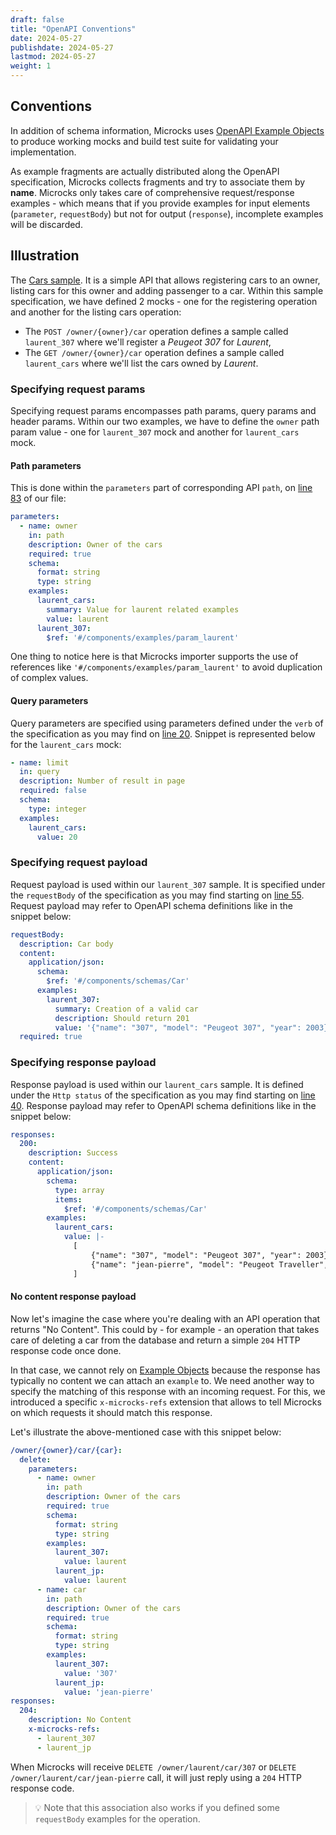 ```yaml
---
draft: false
title: "OpenAPI Conventions"
date: 2024-05-27
publishdate: 2024-05-27
lastmod: 2024-05-27
weight: 1
---
```


## Conventions

In addition of schema information, Microcks uses [OpenAPI Example Objects](https://github.com/OAI/OpenAPI-Specification/blob/master/versions/3.0.1.md#exampleObject) to produce working mocks and build test suite for validating your implementation.

As example fragments are actually distributed along the OpenAPI specification, Microcks collects fragments and try to associate them by **name**. Microcks only takes care of comprehensive request/response examples - which means that if you provide examples for input elements (`parameter`, `requestBody`) but not for output (`response`), incomplete examples will be discarded.

## Illustration

The [Cars sample](https://github.com/microcks/microcks/blob/master/webapp/src/test/resources/io/github/microcks/util/openapi/cars-openapi.yaml). It is a simple API that allows registering cars to an owner, listing cars for this owner and adding passenger to a car. Within this sample specification, we have defined 2 mocks - one for the registering operation and another for the listing cars operation:

* The `POST /owner/{owner}/car` operation defines a sample called `laurent_307` where we'll register a *Peugeot 307* for *Laurent*,
* The `GET /owner/{owner}/car` operation defines a sample called `laurent_cars` where we'll list the cars owned by *Laurent*.

### Specifying request params

Specifying request params encompasses path params, query params and header params. Within our two examples, we have to define the `owner` path param value - one for `laurent_307` mock and another for `laurent_cars` mock.

#### Path parameters

This is done within the `parameters` part of corresponding API `path`, on [line 83](https://github.com/microcks/microcks/blob/master/webapp/src/test/resources/io/github/microcks/util/openapi/cars-openapi.yaml#L83) of our file:

```yaml
parameters:
  - name: owner
    in: path
    description: Owner of the cars
    required: true
    schema:
      format: string
      type: string
    examples:
      laurent_cars:
        summary: Value for laurent related examples
        value: laurent
      laurent_307:
        $ref: '#/components/examples/param_laurent'
```

One thing to notice here is that Microcks importer supports the use of references like `'#/components/examples/param_laurent'` to avoid duplication of complex values.

#### Query parameters

Query parameters are specified using parameters defined under the `verb` of the specification as you may find on [line 20](https://github.com/microcks/microcks/blob/master/webapp/src/test/resources/io/github/microcks/util/openapi/cars-openapi.yaml#L20). Snippet is represented below for the `laurent_cars` mock:

```yaml
- name: limit
  in: query
  description: Number of result in page
  required: false
  schema:
    type: integer
  examples:
    laurent_cars:
      value: 20
```

### Specifying request payload

Request payload is used within our `laurent_307` sample. It is specified under the `requestBody` of the specification as you may find starting on [line 55](https://github.com/microcks/microcks/blob/master/webapp/src/test/resources/io/github/microcks/util/openapi/cars-openapi.yaml#L55). Request payload may refer to OpenAPI schema definitions like in the snippet below:

```yaml
requestBody:
  description: Car body
  content:
    application/json:
      schema:
        $ref: '#/components/schemas/Car'
      examples:
        laurent_307:
          summary: Creation of a valid car
          description: Should return 201
          value: '{"name": "307", "model": "Peugeot 307", "year": 2003}'
  required: true
```

### Specifying response payload

Response payload is used within our `laurent_cars` sample. It is defined under the `Http status` of the specification as you may find starting on [line 40](https://github.com/microcks/microcks/blob/master/webapp/src/test/resources/io/github/microcks/util/openapi/cars-openapi.yaml#L40). Response payload may refer to OpenAPI schema definitions like in the snippet below:

```yaml
responses:
  200:
    description: Success
    content:
      application/json:
        schema:
          type: array
          items:
            $ref: '#/components/schemas/Car'
        examples:
          laurent_cars:
            value: |-
              [
                  {"name": "307", "model": "Peugeot 307", "year": 2003},
                  {"name": "jean-pierre", "model": "Peugeot Traveller", "year": 2017}
              ]
```

#### No content response payload

Now let's imagine the case where you're dealing with an API operation that returns "No Content". This could by - for example - an operation that takes care of deleting a car from the database and return a simple `204` HTTP response code once done.

In that case, we cannot rely on [Example Objects](https://github.com/OAI/OpenAPI-Specification/blob/master/versions/3.0.1.md#exampleObject) because the response has typically no content we can attach an `example` to. We need another way to specify the matching of this response with an incoming request. For this, we introduced a specific `x-microcks-refs` extension that allows to tell Microcks on which requests it should match this response.

Let's illustrate the above-mentioned case with this snippet below:

```yaml
/owner/{owner}/car/{car}:
  delete:
    parameters:
      - name: owner
        in: path
        description: Owner of the cars
        required: true
        schema:
          format: string
          type: string
        examples:
          laurent_307:
            value: laurent
          laurent_jp:
            value: laurent
      - name: car
        in: path
        description: Owner of the cars
        required: true
        schema:
          format: string
          type: string
        examples:
          laurent_307:
            value: '307'
          laurent_jp:
            value: 'jean-pierre'
responses:
  204:
    description: No Content
    x-microcks-refs:
      - laurent_307
      - laurent_jp
```

When Microcks will receive `DELETE /owner/laurent/car/307` or `DELETE /owner/laurent/car/jean-pierre` call, it will just reply using a `204` HTTP response code.

> 💡 Note that this association also works if you defined some `requestBody` examples for the operation.